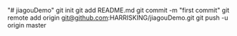 "# jiagouDemo"  git init git add README.md git commit -m "first commit" git remote add origin git@github.com:HARRISKING/jiagouDemo.git git push -u origin master
